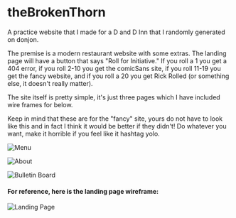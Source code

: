 # theBrokenThorn
A practice website that I made for a D and D Inn that I randomly generated on donjon.  

The premise is a modern restaurant website with some extras.  The landing page will have a button that says "Roll for Initiative."  If you roll a 1 you get a 404 error, if you roll 2-10 you get the comicSans site, if you roll 11-19 you get the fancy website, and if you roll a 20 you get Rick Rolled (or something else, it doesn't really matter).  

The site itself is pretty simple, it's just three pages which I have included wire frames for below.

Keep in mind that these are for the "fancy" site, yours do not have to look like this and in fact I think it would be better if they didn't!  Do whatever you want, make it horrible if you feel like it hashtag yolo.  

![Menu](https://i.imgur.com/PBHY0dy.jpg)

![About](https://i.imgur.com/h9fQEe4.jpg)

![Bulletin Board](https://i.imgur.com/pbBTail.jpg)

#### For reference, here is the landing page wireframe:

![Landing Page](https://i.imgur.com/ppSmRuB.jpg)
